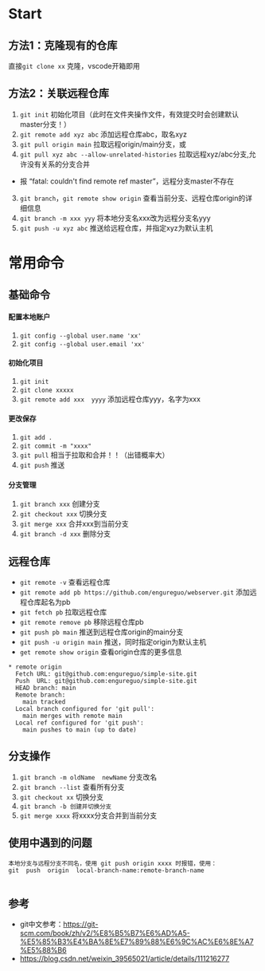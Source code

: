 # Start

## 方法1：克隆现有的仓库
直接`git clone xx` 克隆，vscode开箱即用

## 方法2：关联远程仓库
1. `git init` 初始化项目（此时在文件夹操作文件，有效提交时会创建默认master分支！）
2. `git remote add xyz abc` 添加远程仓库abc，取名xyz
3. `git pull origin main` 拉取远程origin/main分支，或
4. `git pull xyz abc --allow-unrelated-histories` 拉取远程xyz/abc分支,允许没有关系的分支合并
  - 报 “fatal: couldn't find remote ref master”，远程分支master不存在
3. `git branch`，`git remote show origin` 查看当前分支、远程仓库origin的详细信息
3. `git branch -m xxx yyy` 将本地分支名xxx改为远程分支名yyy
5. `git push -u xyz abc` 推送给远程仓库，并指定xyz为默认主机

# 常用命令

## 基础命令

#### 配置本地账户
1. `git config --global user.name 'xx'`
2. `git config --global user.email 'xx'`
#### 初始化项目
1. `git init`
2. `git clone xxxxx`
3. `git remote add xxx  yyyy` 添加远程仓库yyy，名字为xxx
#### 更改保存
1. `git add .`
2. `git commit -m "xxxx"`
3. `git pull` 相当于拉取和合并！！（出错概率大）
4. `git push` 推送
#### 分支管理
1. `git branch xxx` 创建分支
2. `git checkout xxx` 切换分支
3. `git merge xxx` 合并xxx到当前分支
4. `git branch -d xxx` 删除分支

## 远程仓库
- `git remote -v` 查看远程仓库
- `git remote add pb https://github.com/engureguo/webserver.git` 添加远程仓库起名为pb
- `git fetch pb` 拉取远程仓库
- `git remote remove pb` 移除远程仓库pb
- `git push pb main` 推送到远程仓库origin的main分支
- `git push -u origin main` 推送，同时指定origin为默认主机
- `get remote show origin` 查看origin仓库的更多信息
```
* remote origin
  Fetch URL: git@github.com:engureguo/simple-site.git
  Push  URL: git@github.com:engureguo/simple-site.git
  HEAD branch: main
  Remote branch:
    main tracked
  Local branch configured for 'git pull':
    main merges with remote main
  Local ref configured for 'git push':
    main pushes to main (up to date)
```

## 分支操作

1. `git branch -m oldName  newName` 分支改名
2. `git branch --list` 查看所有分支
3. `git checkout xx` 切换分支
4. `git branch -b 创建并切换分支`
5. `git merge xxxx` 将xxxx分支合并到当前分支

## 使用中遇到的问题

```
本地分支与远程分支不同名，使用 git push origin xxxx 时报错，使用：
git  push  origin  local-branch-name:remote-branch-name


```





## 参考

- git中文参考：https://git-scm.com/book/zh/v2/%E8%B5%B7%E6%AD%A5-%E5%85%B3%E4%BA%8E%E7%89%88%E6%9C%AC%E6%8E%A7%E5%88%B6
- https://blog.csdn.net/weixin_39565021/article/details/111216277